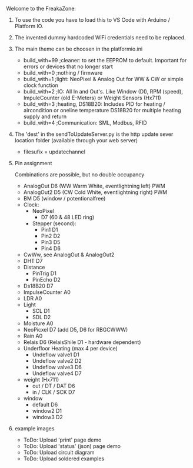 Welcome to the FreakaZone:

1. To use the code you have to load this to VS Code with Arduino / Platform IO.

2. The invented dummy hardcoded WiFi credentials need to be replaced.

3. The main theme can be choosen in the platformio.ini
   - build_with=99 ;cleaner: to set the EEPROM to default. Important for errors or devices that no longer start
   - build_with=0 ;nothing / firmware
   - build_with=1 ;light: NeoPixel & Analog Out for WW & CW or simple clock function
   - build_with=2 ;IO: All In and Out's. Like Window (DI), RPM (speed),  ImpuleCounter (old E-Meters) or Weight Sensors (Hx711)
   - build_with=3 ;heating, DS18B20: Includes PID for heating / aircondition or oneline temperature DS18B20 for multiple heating supply and return
   - build_with=4 ;Communication: SML, Modbus, RFID

4. The 'dest' in the sendToUpdateServer.py is the http update sever location folder (available through your web server)
   - filesufix = updatechannel

5. Pin assignment

   Combinations are possible, but no double occupancy
   - AnalogOut D6 (WW Warm White, eventlightning left) PWM
   - AnalogOut2 D5 (CW Cold White, eventlightning right) PWM
   - BM D5 (window / potentionalfree)
   - Clock:
     - NeoPixel
       - D7 (60 & 48 LED ring)
     - Stepper (second):
       - Pin1 D1
       - Pin2 D2
       - Pin3 D5
       - Pin4 D6
   - CwWw, see AnalogOut & AnalogOut2
   - DHT D7
   - Distance
     - PinTrig D1
     - PinEcho D2
   - Ds18B20 D7
   - ImpulseCounter A0
   - LDR A0
   - Light
     - SCL D1
     - SDL D2
   - Moisture A0
   - NeoPicxel D7 (add D5, D6 for RBGCWWW)
   - Rain A0
   - Relais D6 (RelaisShile D1 - hardware dependent)
   - Underfloor Heating (max 4 per device)
     - Undeflow valve1 D1
     - Undeflow valve2 D2
     - Undeflow valve3 D6
     - Undeflow valve4 D7
   - weight (Hx711)
     - out / DT / DAT D6
     - in / CLK / SCK D7
   - window
      - default D6
      - window2 D1
      - window3 D2

7. example images
    - ToDo: Upload 'print' page demo
    - ToDo: Upload 'status' (json) page demo
    - ToDo: Upload circuit diagram
    - ToDo: Upload soldered examples
